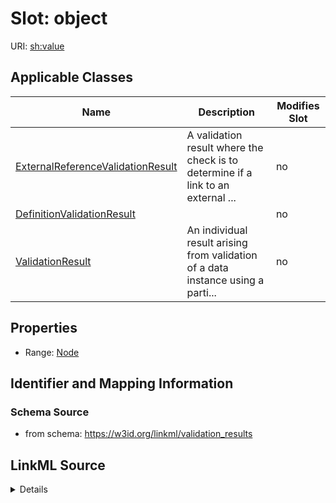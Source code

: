 

# Slot: object

URI: [sh:value](http://www.w3.org/ns/shacl#value)



<!-- no inheritance hierarchy -->





## Applicable Classes

| Name | Description | Modifies Slot |
| --- | --- | --- |
| [ExternalReferenceValidationResult](ExternalReferenceValidationResult.md) | A validation result where the check is to determine if a link to an external ... |  no  |
| [DefinitionValidationResult](DefinitionValidationResult.md) |  |  no  |
| [ValidationResult](ValidationResult.md) | An individual result arising from validation of a data instance using a parti... |  no  |







## Properties

* Range: [Node](Node.md)





## Identifier and Mapping Information







### Schema Source


* from schema: https://w3id.org/linkml/validation_results




## LinkML Source

<details>
```yaml
name: object
from_schema: https://w3id.org/linkml/validation_results
rank: 1000
slot_uri: sh:value
alias: object
domain_of:
- ValidationResult
range: Node

```
</details>